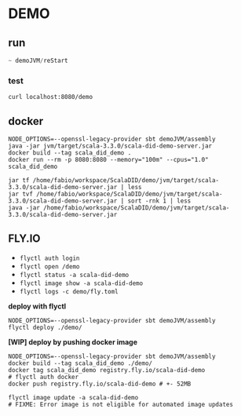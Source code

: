 # DEMO

## run

```sbt
~ demoJVM/reStart
```

### test

```shell
curl localhost:8080/demo
```

## docker
```shell
NODE_OPTIONS=--openssl-legacy-provider sbt demoJVM/assembly
java -jar jvm/target/scala-3.3.0/scala-did-demo-server.jar
docker build --tag scala_did_demo .
docker run --rm -p 8080:8080 --memory="100m" --cpus="1.0" scala_did_demo
```

```
jar tf /home/fabio/workspace/ScalaDID/demo/jvm/target/scala-3.3.0/scala-did-demo-server.jar | less
jar tvf /home/fabio/workspace/ScalaDID/demo/jvm/target/scala-3.3.0/scala-did-demo-server.jar | sort -rnk 1 | less
java -jar /home/fabio/workspace/ScalaDID/demo/jvm/target/scala-3.3.0/scala-did-demo-server.jar
```

## FLY.IO

- `flyctl auth login`
- `flyctl open /demo`
- `flyctl status -a scala-did-demo`
- `flyctl image show -a scala-did-demo`
- `flyctl logs -c demo/fly.toml`

**deploy with flyctl**

```shell
NODE_OPTIONS=--openssl-legacy-provider sbt demoJVM/assembly
flyctl deploy ./demo/
```

**[WIP] deploy by pushing docker image**

```shell
NODE_OPTIONS=--openssl-legacy-provider sbt demoJVM/assembly
docker build --tag scala_did_demo ./demo/
docker tag scala_did_demo registry.fly.io/scala-did-demo
# flyctl auth docker
docker push registry.fly.io/scala-did-demo # +- 52MB

flyctl image update -a scala-did-demo
# FIXME: Error image is not eligible for automated image updates
```